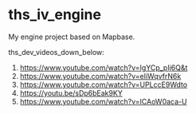 # ths_iv_engine
My engine project based on Mapbase.

ths_dev_videos_down_below:
1) https://www.youtube.com/watch?v=IgYCp_pIj6Q&t
2) https://www.youtube.com/watch?v=eIiWqvfrN6k
3) https://www.youtube.com/watch?v=UPLccE9Wdto
4) https://youtu.be/sDp6bEak9KY
5) https://www.youtube.com/watch?v=ICAoW0aca-U
